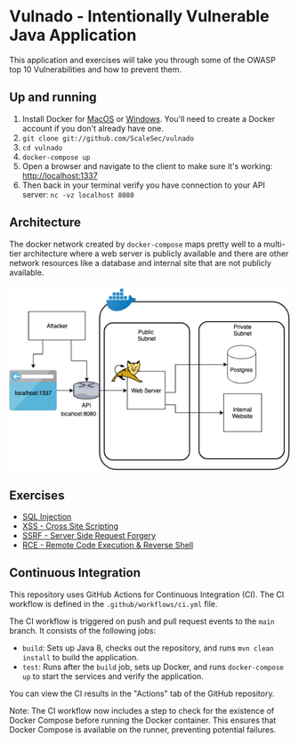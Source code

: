 # Vulnado - Intentionally Vulnerable Java Application

This application and exercises will take you through some of the OWASP top 10 Vulnerabilities and how to prevent them.

## Up and running

1. Install Docker for [MacOS](https://hub.docker.com/editions/community/docker-ce-desktop-mac) or [Windows](https://hub.docker.com/editions/community/docker-ce-desktop-windows). You'll need to create a Docker account if you don't already have one.
2. `git clone git://github.com/ScaleSec/vulnado`
3. `cd vulnado`
4. `docker-compose up`
5. Open a browser and navigate to the client to make sure it's working: [http://localhost:1337](http://localhost:1337)
6. Then back in your terminal verify you have connection to your API server: `nc -vz localhost 8080`

## Architecture

The docker network created by `docker-compose` maps pretty well to a multi-tier architecture where a web server is publicly available and there are other network resources like a database and internal site that are not publicly available.

![](exercises/assets/arch.png)

## Exercises

* [SQL Injection](exercises/01-sql-injection.md)
* [XSS - Cross Site Scripting](exercises/02-xss.md)
* [SSRF - Server Side Request Forgery](exercises/03-ssrf.md)
* [RCE - Remote Code Execution & Reverse Shell](exercises/04-rce-reverse-shell.md)

## Continuous Integration

This repository uses GitHub Actions for Continuous Integration (CI). The CI workflow is defined in the `.github/workflows/ci.yml` file.

The CI workflow is triggered on push and pull request events to the `main` branch. It consists of the following jobs:

* `build`: Sets up Java 8, checks out the repository, and runs `mvn clean install` to build the application.
* `test`: Runs after the `build` job, sets up Docker, and runs `docker-compose up` to start the services and verify the application.

You can view the CI results in the "Actions" tab of the GitHub repository.

Note: The CI workflow now includes a step to check for the existence of Docker Compose before running the Docker container. This ensures that Docker Compose is available on the runner, preventing potential failures.
